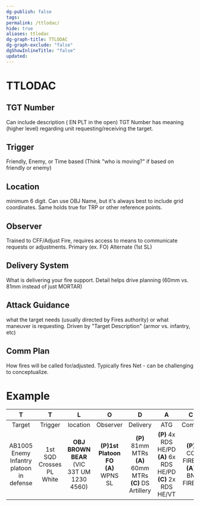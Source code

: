 ```yaml
---
dg-publish: false
tags: 
permalink: /ttlodac/
hide: true
aliases: ttlodac
dg-graph-title: TTLODAC
dg-graph-exclude: "false"
dgShowInlineTitle: "false"
updated:
---
```

# TTLODAC
## TGT Number
Can include description ( EN PLT in the open) TGT Number has meaning (higher level) regarding unit requesting/receiving the target.

## Trigger
Friendly, Enemy, or Time based
(Think "who is moving?" if based on friendly or enemy)

## Location
minimum 6 digit. Can use OBJ Name, but it's always best to include grid coordinates. Same holds true for TRP or other reference points.

## Observer
Trained to CFF/Adjust Fire, requires access to means to communicate requests  or adjustments. Primary (ex. FO) Alternate (1st SL)

## Delivery System
What is delivering your fire support. Detail helps drive planning (60mm vs. 81mm instead of just MORTAR)

## Attack Guidance
what the target needs (usually directed by Fires authority) or what maneuver is requesting. Driven by "Target Description" (armor vs. infantry, etc)

## Comm Plan
How fires will be called for/adjusted. Typically fires Net - can be challenging to conceptualize.

# Example

| T | T | L | O | D | A | C |
|:---:|:---:|:---:|:---:|:---:|:---:|:---:|
| Target | Trigger | location | Observer | Delivery | ATG | Comm |
| AB1005 <br>Enemy Infantry platoon in defense | 1st SQD Crosses PL White | **OBJ BROWN BEAR** <br>(VIC 33T UM 1230 4560) | **(P)**1st Platoon FO<br>**(A)** WPNS SL | **(P)** 81mm MTRs<br>**(A)** 60mm MTRs<br>**(C)** DS Artillery | **(P)** 4x RDS HE/PD<br>**(A)** 6x RDS HE/PD<br>**(C)** 2x RDS HE/VT | **(P)** CO FIRES<br>**(A)** BN FIRES |


